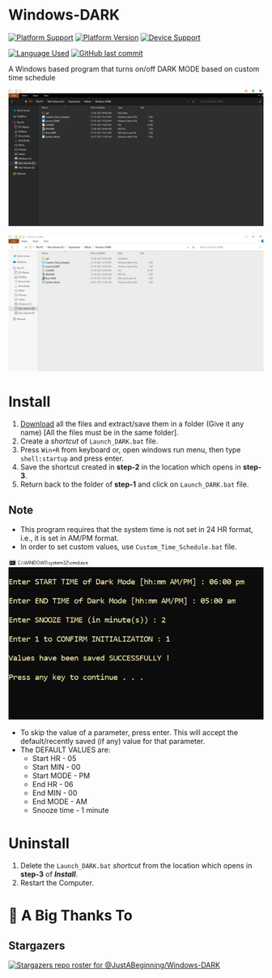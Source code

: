 # Windows-DARK

<p align=left>
  <a href="https://github.com/JustABeginning/Windows-DARK#JAB"><img src="https://img.shields.io/badge/platform-windows-blue" alt="Platform Support"></a>
  <a href="https://github.com/JustABeginning/Windows-DARK#JAB"><img src="https://img.shields.io/badge/support-%3C%3D%20windows_10-darkgreen" alt="Platform Version"></a>
  <a href="https://github.com/JustABeginning/Windows-DARK#JAB"><img src="https://img.shields.io/badge/device-desktop%2C%20laptop-lightgrey" alt="Device Support"></a>
</p>

<p align=left>
  <a href="https://github.com/JustABeginning/Windows-DARK#JAB"><img alt="Language Used" src="https://img.shields.io/badge/language-Batch%20Script%2C%20VBScript-yellow"></a>
  <a href="https://github.com/JustABeginning/Windows-DARK#JAB"><img alt="GitHub last commit" src="https://img.shields.io/github/last-commit/JustABeginning/Windows-DARK"></a>
</p>

A Windows based program that turns on/off DARK MODE based on custom time schedule

<p align=center>
  <a href="https://github.com/JustABeginning/Windows-DARK#JAB"><img src="Images/Dark_Mode.jpg" alt="Dark Mode Preview"></a>
</p>

<p align=center>
  <a href="https://github.com/JustABeginning/Windows-DARK#JAB"><img src="Images/Light_Mode.jpg" alt="Light Mode Preview"></a>
</p>

# Install

1. [Download](https://github.com/JustABeginning/Windows-DARK/releases) all the files and extract/save them in a folder (Give it any name) [All the files must be in the same folder].
2. Create a _shortcut_ of `Launch_DARK.bat` file.
3. Press `Win+R` from keyboard or, open windows run menu, then type `shell:startup` and press enter.
4. Save the shortcut created in **step-2** in the location which opens in **step-3**.
5. Return back to the folder of **step-1** and click on `Launch_DARK.bat` file.

## Note

- This program requires that the system time is not set in 24 HR format, i.e., it is set in AM/PM format.
- In order to set custom values, use `Custom_Time_Schedule.bat` file.

<p align=center>
  <a href="https://github.com/JustABeginning/Windows-DARK#JAB"><img src="Images/Custom_Schedule.jpg" alt="Set Custom Time Schedule"></a>
</p>

- To skip the value of a parameter, press enter. This will accept the default/recently saved (if any) value for that parameter.
- The DEFAULT VALUES are:
  - Start HR - 05
  - Start MIN - 00
  - Start MODE - PM
  - End HR - 06
  - End MIN - 00
  - End MODE - AM
  - Snooze time - 1 minute

# Uninstall

1. Delete the `Launch_DARK.bat` _shortcut_ from the location which opens in **step-3** of **_Install_**.
2. Restart the Computer.

# :clap: A Big Thanks To

## Stargazers

[![Stargazers repo roster for @JustABeginning/Windows-DARK](https://reporoster.com/stars/JustABeginning/Windows-DARK)](https://github.com/JustABeginning/Windows-DARK/stargazers)
